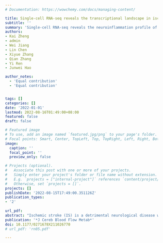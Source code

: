 ```yaml
---
# Documentation: https://wowchemy.com/docs/managing-content/

title: Single-cell RNA-seq reveals the transcriptional landscape in ischemic stroke
subtitle: ''
summary: 'Single-cell RNA-seq reveals the neuroinflammation profile of MCAO mice (acute acute model), opening up a new field for post-stroke immune modulation therapy'
authors:
- Kai Zheng
- admin
- Wei Jiang
- Lin Chen
- Xiyue Zhang
- Qian Zhang
- Yi Ren
- Junwei Hao

author_notes:
  - 'Equal contribution'
  - 'Equal contribution'


tags: []
categories: []
date: '2022-01-01'
lastmod: 2022-08-16T01:49:00+08:00
featured: false
draft: false

# Featured image
# To use, add an image named `featured.jpg/png` to your page's folder.
# Focal points: Smart, Center, TopLeft, Top, TopRight, Left, Right, BottomLeft, Bottom, BottomRight.
image:
  caption: ''
  focal_point: ''
  preview_only: false

# Projects (optional).
#   Associate this post with one or more of your projects.
#   Simply enter your project's folder or file name without extension.
#   E.g. `projects = ["internal-project"]` references `content/project/deep-learning/index.md`.
#   Otherwise, set `projects = []`.
projects: []
publishDate: '2022-08-15T17:49:00.351126Z'
publication_types:
- '2'
  
url_pdf:
abstract: "Ischemic stroke (IS) is a detrimental neurological disease with limited treatments options. It has been challenging to define the roles of brain cell subsets in IS onset and progression due to cellular heterogeneity in the CNS. Here, we employed single-cell RNA sequencing (scRNA-seq) to comprehensively map the cell populations in the mouse model of MCAO (middle cerebral artery occlusion). We identified 17 principal brain clusters with cell-type specific gene expression patterns as well as specific cell subpopulations and their functions in various pathways. The CNS inflammation triggered upregulation of key cell type-specific genes unpublished before. Notably, microglia displayed a cell differentiation diversity after stroke among its five distinct subtypes. Importantly, we found the potential trajectory branches of the monocytes/macrophage's subsets. Finally, we also identified distinct subclusters among brain vasculature cells, ependymal cells and other glia cells. Overall, scRNA-seq revealed the precise transcriptional changes during neuroinflammation at the single-cell level, opening up a new field for exploration of the disease mechanisms and drug discovery in stroke based on the cell-subtype specific molecules."
publication: '*J Cereb Blood Flow Metab*'
doi: 10.1177/0271678X211026770
# url_pdf: 'rn05.pdf'

---
```

